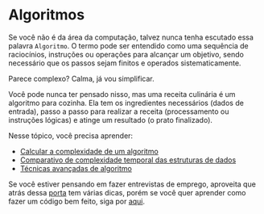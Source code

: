 # Algoritmos

Se você não é da área da computação, talvez nunca tenha escutado essa palavra `Algoritmo`. O termo pode ser entendido como uma sequência de raciocínios, instruções ou operações para alcançar um objetivo, sendo necessário que os passos sejam finitos e operados sistematicamente.

Parece complexo? Calma, já vou simplificar. 

Você pode nunca ter pensado nisso, mas uma receita culinária é um algoritmo para cozinha. Ela tem os ingredientes necessários (dados de entrada), passo a passo para realizar a receita (processamento ou instruções lógicas) e atinge um resultado (o prato finalizado). 

Nesse tópico, você precisa aprender:
- [Calcular a complexidade de um algoritmo](complexidade)
- [Comparativo de complexidade temporal das estruturas de dados](comparativoComplexidade)
- [Técnicas avançadas de algoritmo](avancado)

Se você estiver pensando em fazer entrevistas de emprego, aproveita que atrás dessa [porta](entrevista) tem várias dicas, porém se você quer aprender como fazer um código bem feito, siga por [aqui](../cleanCode/cleanCode).
